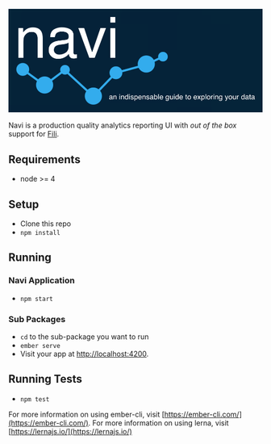 ![navi-banner](assets/navi-banner.png)

Navi is a production quality analytics reporting UI with _out of the box_ support for [Fili](https://github.com/yahoo/fili).

## Requirements

* node >= 4

## Setup

* Clone this repo
* `npm install`

## Running

### Navi Application

* `npm start`

### Sub Packages
* `cd` to the sub-package you want to run
* `ember serve`
* Visit your app at [http://localhost:4200](http://localhost:4200).

## Running Tests

* `npm test`

For more information on using ember-cli, visit [https://ember-cli.com/](https://ember-cli.com/).
For more information on using lerna, visit [https://lernajs.io/](https://lernajs.io/)

